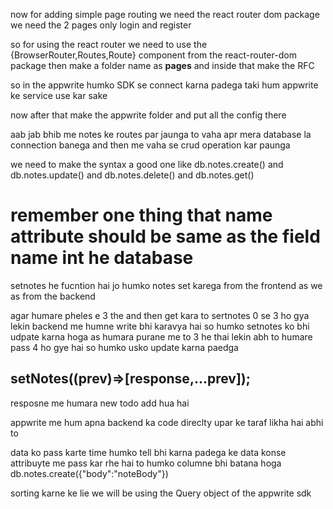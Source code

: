 <!-- app.jsx se main page hai as / route hai humara jo ke home page hai apna  -->
now for adding simple page routing we need the react router dom package 
we need the 2 pages only login and register 


so for using the react router we need to use the {BrowserRouter,Routes,Route} component from the react-router-dom package
then make a folder name as **pages** and inside that make the RFC



<!-- to hum log next me jab file route banate the tab bhi bahapar apna react ka comp he to bhejte the jab bhi koi us route par aata hai to 
similary koi bhi insaan agar es route par ayega then usko yeah vala element milega jo ke humne apne pages me dal rkha hai   -->


so in the appwrite humko SDK se connect karna padega taki hum appwrite ke service use kar sake

now after that make the appwrite folder and put all the config there


<!-- to access the database we need to use the database api of it  -->

aab jab bhib me notes ke routes par jaunga to vaha apr mera database la connection banega and then me vaha se crud operation kar paunga 

we need to make the syntax a good one like db.notes.create() and db.notes.update() and db.notes.delete() and db.notes.get()

# remember one thing that name attribute should be same as the field name int he database 

setnotes he fucntion hai jo humko notes set karega from the frontend as we as from the backend

agar humare pheles e 3 the and then get kara to sertnotes 0 se 3 ho gya lekin backend me humne write bhi karavya hai so humko setnotes ko bhi udpate karna hoga as humara purane me to 3 he thai lekin abh to humare pass 4 ho gye hai so humko usko update karna paedga 
 ## setNotes((prev)=>[response,...prev]);
resposne me humara new todo add hua hai 

appwrite me hum apna backend ka code direclty upar ke taraf likha hai abhi to 


data ko pass karte time humko tell bhi karna padega ke data konse attribuyte me pass kar rhe hai to humko columne bhi batana hoga 
db.notes.create({"body":"noteBody"})


sorting karne ke lie we will be using the Query object of the appwrite sdk